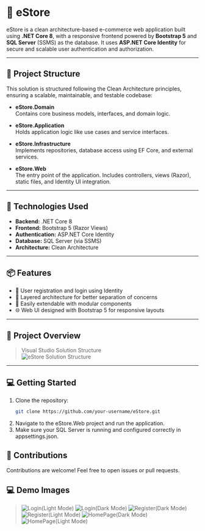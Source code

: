 # 🛒 eStore

eStore is a clean architecture-based e-commerce web application built using **.NET Core 8**, with a responsive frontend powered by **Bootstrap 5** and **SQL Server** (SSMS) as the database. It uses **ASP.NET Core Identity** for secure and scalable user authentication and authorization.

---

## 🔧 Project Structure

This solution is structured following the Clean Architecture principles, ensuring a scalable, maintainable, and testable codebase:

- **eStore.Domain**  
  Contains core business models, interfaces, and domain logic.

- **eStore.Application**  
  Holds application logic like use cases and service interfaces.

- **eStore.Infrastructure**  
  Implements repositories, database access using EF Core, and external services.

- **eStore.Web**  
  The entry point of the application. Includes controllers, views (Razor), static files, and Identity UI integration.

---

## 🚀 Technologies Used

- **Backend:** .NET Core 8
- **Frontend:** Bootstrap 5 (Razor Views)
- **Authentication:** ASP.NET Core Identity
- **Database:** SQL Server (via SSMS)
- **Architecture:** Clean Architecture

---

## 📦 Features

- 🔐 User registration and login using Identity
- 📁 Layered architecture for better separation of concerns
- 🧩 Easily extendable with modular components
- 🌐 Web UI designed with Bootstrap 5 for responsive layouts

---

## 📸 Project Overview

> Visual Studio Solution Structure  
> ![eStore Solution Structure](https://github.com/user-attachments/assets/1d4ed186-52de-413a-93c9-d778988f6e00)


---

## 💻 Getting Started

1. Clone the repository:
   ```bash
   git clone https://github.com/your-username/eStore.git
2. Navigate to the eStore.Web project and run the application.
3. Make sure your SQL Server is running and configured correctly in appsettings.json.

## 🤝 Contributions
Contributions are welcome! Feel free to open issues or pull requests.


## 💻 Demo Images 
>![Login(Light Mode)](https://github.com/user-attachments/assets/8323edf1-5d66-44ab-b94f-33355e8622e5)
>![Login(Dark Mode)](https://github.com/user-attachments/assets/94b3fbd8-8b48-4e2b-aea7-ea2df5ed9a42)
>![Register(Dark Mode)](https://github.com/user-attachments/assets/be297246-4bbc-47fc-ba9b-4820125d4560)
>![Register(Light Mode)](https://github.com/user-attachments/assets/3b6bf4d3-6e81-468f-818d-062f7d5be133)
>![HomePage(Dark Mode)](https://github.com/user-attachments/assets/485c2462-fe4f-4a68-b720-1e5035bff4d3)
>![HomePage(Light Mode)](https://github.com/user-attachments/assets/997c139e-ecaa-467e-9eb3-91df3fd31be9)


